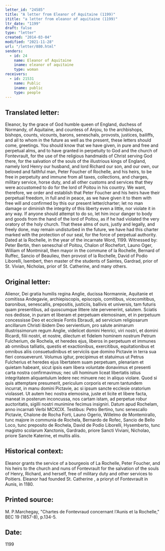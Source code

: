 ```yaml
---
letter_id: "24585"
title: "A letter from Eleanor of Aquitaine (1199)"
ititle: "a letter from eleanor of aquitaine (1199)"
ltr_date: "1199"
draft: false
type: "letter"
created: "2014-03-04"
modified: "2021-11-28"
url: "/letter/880.html"
senders:
  - id: 24
    name: Eleanor of Aquitaine
    iname: eleanor of aquitaine
    type: woman
receivers:
  - id: 21531
    name: Public
    iname: public
    type: people
---
```

<h2> Translated letter:</h2><p>Eleanor, by the grace of God humble queen of England, duchess of Normandy, of Aquitaine, and countess of Anjou, to the archbishops, bishops, counts, vicounts, barons, seneschals, provosts, justices, bailiffs, and all to whom in the future as well as the present, these letters should come, greetings. You should know that we have given, in pure and free and perpetual alms, and to have granted in perpetuity to God and the church of Fontevrault, for the use of the religious handmaids of Christ serving God there, for the salvation of the souls of the illustrious kings of England, namely lord Henry our husband, and lord Richard our son, and our own, our beloved and faithful man, Peter Foucher of Rochelle, and his heirs, to be free in perpetuity and immune from all taxes, collections, and charges, military service, horse duty, and all other customs and services that they were accustomed to do for the lord of Poitou in his country. We want, therefore, we order and establish that Peter Foucher and his heirs have their perpetual freedom, in full and in peace, as we have given it to them with free will and confirmed by this our present letter/charter; let no man damage or diminish the integrity of this liberty even a little, nor violate it in any way. If anyone should attempt to do so, let him incur danger to body and goods from the hand of the lord of Poitou, as if he had violated the very oratory of the holy church. That these alms of ours, justly and legally, and freely done, may remain undisturbed in the future, we have had this charter marked with the protection of our seal, for the force of perpetual authority. Dated at la Rochelle, in the year of the incarnate Word, 1199. Witnessed by: Peter Bertin, then seneschal of Poitou, Chalon of Rochefort, Launo Oger, William of Montmirail, then mayor in the commune of la Rochelle, Bernard of Ruffec, Sancio of Beaulieu, then provost of la Rochelle, David of Podio Liborelli, Isembert, then master of the students of Saintes, Gardrad, prior of St. Vivian, Nicholas, prior of St. Catherine, and many others.</p><h2 class="mt-4"> Original letter:</h2>Alienor, Dei gratia humilis regina Anglie, ducissa Normannie, Aquitanie et comitissa Andegavie, archiepiscopis, episcopis, comitibus, vicecomitibus, baronibus, senescallis, prepositis, justiciis, ballivis et universis, tam futuris quam presentibus, ad quoscumque littere iste pervenerint, salutem.
Sciatis nos dedisse, in puram et liberam et perpetuam elemosinam, et in perpetuum concessisse Deo et ecclesie Fontis Ebraudi, ad servicium religiosarum ancillarum Christi ibidem Deo servientium, pro salute animarum illustrissimorum regum Anglie, videlicet domini Henrici, viri nostri, et domini Ricardi, filii nostri, et nostre, dilectum et fidelem hominem nostrum Petrum Fulcherium, de Rochela, et heredes ejus, liberos in perpetuum et immunes ab omnibus talliatis, questis et exactionibus, exercitibus, equitationibus et omnibus aliis consuetudinibus et serviciis que domino Pictavie in terra sua fieri consueverunt.  Volumus igitur, precipimus et statuimus ut Petrus Fulcherius et heredes ejus libertatem suam perpetuam, plenariam et quietam habeant, sicut ipsis eam libera voluntate donavimus et presenti carta nostra confirmavimus; nec ulli hominum liceat libertatis istius integritatem aliquantulum ledere nec minuere nec in aliquo violare.  Quod si quis attemptare presumerit, periculum corporis et rerum tantundem incurrat, in manu domini Pictavie, ac si ipsum sancte ecclesie oratorium violasset.  Ut autem hec nostra elemosina, juste et licite et libere facta, maneat in posterum inconcussa, nos cartam istam, ad perpetue robur auctoritatis, sigilli nostri munimine fecimus insigniri.
Datum apud Rochelam, anno incarnati Verbi MCXCIX.
Testibus:  Petro Bertino, tunc senescallo Pictavie, Chalone de Rocha Forti, Launo Ogerio, Willelmo de Montemirallo, tunc majore in communia de Rochela, Bernardo de Rofec, Sancio de Bello Loco, tunc preposito de Rochela, David de Podio Liborelli, Hysemberto, tunc magistro scolarum Xanctonis, Gardrado, priore Sancti Viviani, Nicholao, priore Sancte Katerine, et multis aliis.
<h2 class="mt-4"> Historical context:</h2><p>Eleanor grants the service of a bourgeois of La Rochelle, Peter Foucher, and his heirs to the church and nuns of Fontevrault for the salvation of the souls of Henry, Richard, and herself, free of military duty and other services to Poitiers. Eleanor had founded St. Catherine , a prioryt of Fontevrault in Aunis, in 1180.</p><h2 class="mt-4"> Printed source:</h2>M. P.Marchegay, "Chartes de Fontevraud concernant l'Aunis et la Rochelle," BEC 19 (1857-8), p.134-5.
<h2 class="mt-4"> Date:</h2>1199